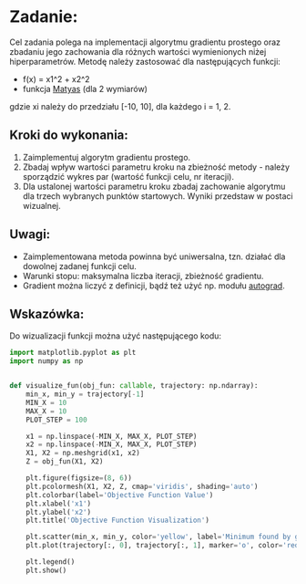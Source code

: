 # Zadanie:

Cel zadania polega na implementacji algorytmu gradientu prostego oraz
zbadaniu jego zachowania dla różnych wartości wymienionych niżej
hiperparametrów. Metodę należy zastosować dla następujących funkcji:

-   f(x) = x1\^2 + x2\^2
-   funkcja [Matyas](https://www.sfu.ca/~ssurjano/matya.html) (dla 2
    wymiarów)

gdzie xi należy do przedziału \[-10, 10\], dla każdego i = 1, 2.

## Kroki do wykonania:

1.  Zaimplementuj algorytm gradientu prostego.
2.  Zbadaj wpływ wartości parametru kroku na zbieżność metody - należy
    sporządzić wykres par (wartość funkcji celu, nr iteracji).
3.  Dla ustalonej wartości parametru kroku zbadaj zachowanie algorytmu
    dla trzech wybranych punktów startowych. Wyniki przedstaw w postaci
    wizualnej.

## Uwagi:

-   Zaimplementowana metoda powinna być uniwersalna, tzn. działać dla
    dowolnej zadanej funkcji celu.
-   Warunki stopu: maksymalna liczba iteracji, zbieżność gradientu.
-   Gradient można liczyć z definicji, bądź też użyć np. modułu
    [autograd](https://github.com/HIPS/autograd).

## Wskazówka:

Do wizualizacji funkcji można użyć następującego kodu:

``` python
import matplotlib.pyplot as plt
import numpy as np


def visualize_fun(obj_fun: callable, trajectory: np.ndarray):
    min_x, min_y = trajectory[-1]
    MIN_X = 10
    MAX_X = 10
    PLOT_STEP = 100

    x1 = np.linspace(-MIN_X, MAX_X, PLOT_STEP)
    x2 = np.linspace(-MIN_X, MAX_X, PLOT_STEP)
    X1, X2 = np.meshgrid(x1, x2)
    Z = obj_fun(X1, X2)

    plt.figure(figsize=(8, 6))
    plt.pcolormesh(X1, X2, Z, cmap='viridis', shading='auto')
    plt.colorbar(label='Objective Function Value')
    plt.xlabel('x1')
    plt.ylabel('x2')
    plt.title('Objective Function Visualization')

    plt.scatter(min_x, min_y, color='yellow', label='Minimum found by gradient descent alg.')
    plt.plot(trajectory[:, 0], trajectory[:, 1], marker='o', color='red', label='Gradient Descent Steps', alpha=0.5)

    plt.legend()
    plt.show()
```
